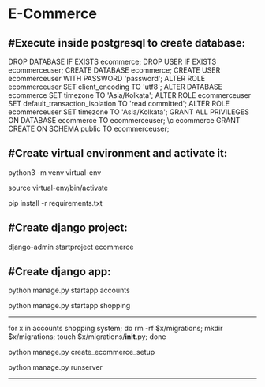 # E-Commerce
#Execute inside postgresql to create database:
---------------------------------------------------------------------------------
DROP DATABASE IF EXISTS ecommerce;
DROP USER IF EXISTS ecommerceuser;
CREATE DATABASE ecommerce;
CREATE USER ecommerceuser WITH PASSWORD 'password';
ALTER ROLE ecommerceuser SET client_encoding TO 'utf8';
ALTER DATABASE ecommerce SET timezone TO 'Asia/Kolkata';
ALTER ROLE ecommerceuser SET default_transaction_isolation TO 'read committed';
ALTER ROLE ecommerceuser SET timezone TO 'Asia/Kolkata';
GRANT ALL PRIVILEGES ON DATABASE ecommerce TO ecommerceuser;
\c ecommerce
GRANT CREATE ON SCHEMA public TO ecommerceuser;


#Create virtual environment and activate it:
---------------------------------------------------------------------------------
python3 -m venv virtual-env

source virtual-env/bin/activate

pip install -r requirements.txt


#Create django project:
---------------------------------------------------------------------------------
django-admin startproject ecommerce


#Create django app:
---------------------------------------------------------------------------------
python manage.py startapp accounts

python manage.py startapp shopping


---------------------------------------------------------------------------------
for x in accounts shopping system; do rm -rf $x/migrations; mkdir $x/migrations; touch $x/migrations/__init__.py; done

python manage.py create_ecommerce_setup

python manage.py runserver


---------------------------------------------------------------------------------

